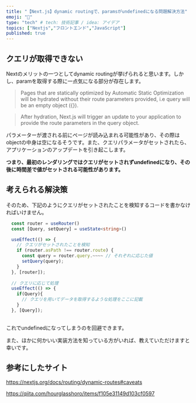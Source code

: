 ```yaml
---
title: "【Next.js】dynamic routingで、paramsがundefinedになる問題解決方法"
emoji: "👺"
type: "tech" # tech: 技術記事 / idea: アイデア
topics: ["Nextjs","フロントエンド","JavaScript"]
published: true
---
```


## クエリが取得できない

Nextのメリットの一つとしてdynamic routingが挙げられると思います。しかし、paramを取得する際に一点気になる部分が存在します。

> Pages that are statically optimized by Automatic Static Optimization will be hydrated without their route parameters provided, i.e query will be an empty object ({}).

> After hydration, Next.js will trigger an update to your application to provide the route parameters in the query object.

パラメーターが渡される前にページが読み込まれる可能性があり、その際はobjectの中身は空になるそうです。また、クエリパラメータがセットされたら、アプリケーションのアップデートを引き起こします。

**つまり、最初のレンダリングではクエリがセットされずundefinedになり、その後に時間差で値がセットされる可能性があります。**

## 考えられる解決策

そのため、下記のようにクエリがセットされたことを検知するコードを書かなければいけません。

```typescript
  const router = useRouter()
  const [Query, setQuery] = useState<string>()

  useEffect(() => {
    // クエリがセットされたことを検知
    if (router.asPath !== router.route) {
      const query = router.query.~~~~ // それぞれに応じた値
      setQuery(query);
    }
  }, [router]);
  
  // クエリに応じて処理
  useEffect(() => {
    if(Query){
      // クエリを用いてデータを取得するような処理をここに記載
    }
  }, [Query]);
  
```

これでundefinedになってしまうのを回避できます。

また、ほかに何かいい実装方法を知っている方がいれば、教えていただけますと幸いです。

## 参考にしたサイト

https://nextjs.org/docs/routing/dynamic-routes#caveats

https://qiita.com/hourglasshoro/items/f105e31149d103cf0597